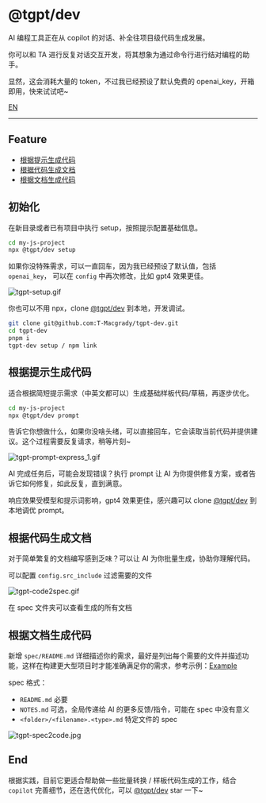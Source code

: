# @tgpt/dev

AI 编程工具正在从 copilot 的对话、补全往项目级代码生成发展。

你可以和 TA 进行反复对话交互开发，将其想象为通过命令行进行结对编程的助手。

显然，这会消耗大量的 token，不过我已经预设了默认免费的 openai_key，开箱即用，快来试试吧~

[EN](./README_EN.md)

---

## Feature

- [根据提示生成代码](#根据提示生成代码)
- [根据代码生成文档](#根据代码生成文档)
- [根据文档生成代码](#根据文档生成代码)

## 初始化

在新目录或者已有项目中执行 setup，按照提示配置基础信息。

```bash
cd my-js-project
npx @tgpt/dev setup
```

如果你没特殊需求，可以一直回车，因为我已经预设了默认值，包括`openai_key`， 可以在 `config` 中再次修改，比如 gpt4 效果更佳。

![tgpt-setup.gif](https://p6-juejin.byteimg.com/tos-cn-i-k3u1fbpfcp/19af62fb4406498b9affad51a8ec591e~tplv-k3u1fbpfcp-watermark.image?)

你也可以不用 npx，clone [@tgpt/dev](https://github.com/T-Macgrady/tgpt-dev) 到本地，开发调试。

```bash
git clone git@github.com:T-Macgrady/tgpt-dev.git
cd tgpt-dev
pnpm i
tgpt-dev setup / npm link
```

## 根据提示生成代码

适合根据简短提示需求（中英文都可以）生成基础样板代码/草稿，再逐步优化。

```bash
cd my-js-project
npx @tgpt/dev prompt
```

告诉它你想做什么，如果你没啥头绪，可以直接回车，它会读取当前代码并提供建议。这个过程需要反复请求，稍等片刻~

![tgpt-prompt-express_1.gif](https://p9-juejin.byteimg.com/tos-cn-i-k3u1fbpfcp/dec91cfb19924320af5da2b1067c53ab~tplv-k3u1fbpfcp-watermark.image?)

AI 完成任务后，可能会发现错误？执行 prompt 让 AI 为你提供修复方案，或者告诉它如何修复，如此反复，直到满意。

响应效果受模型和提示词影响，gpt4 效果更佳，感兴趣可以 clone [@tgpt/dev](https://github.com/T-Macgrady/tgpt-dev) 到本地调优 prompt。

## 根据代码生成文档

对于简单繁复的文档编写感到乏味？可以让 AI 为你批量生成，协助你理解代码。

可以配置 `config.src_include` 过滤需要的文件

![tgpt-code2spec.gif](https://p6-juejin.byteimg.com/tos-cn-i-k3u1fbpfcp/3664e2adf77c499199f3f2e13462002c~tplv-k3u1fbpfcp-watermark.image?)

在 spec 文件夹可以查看生成的所有文档

## 根据文档生成代码

新增 `spec/README.md` 详细描述你的需求，最好是列出每个需要的文件并描述功能，这样在构建更大型项目时才能准确满足你的需求，参考示例：[Example](https://github.com/T-Macgrady/tgpt-dev/tree/main/packages/dev/example)

spec 格式：

- `README.md` 必要
- `NOTES.md` 可选，全局传递给 AI 的更多反馈/指令，可能在 spec 中没有意义
- `<folder>/<filename>.<type>.md` 特定文件的 spec

![tgpt-spec2code.jpg](https://p9-juejin.byteimg.com/tos-cn-i-k3u1fbpfcp/57d887a424f8424b83a77c945361d802~tplv-k3u1fbpfcp-watermark.image?)

## End

根据实践，目前它更适合帮助做一些批量转换 / 样板代码生成的工作，结合 `copilot` 完善细节，还在迭代优化，可以 [@tgpt/dev](https://github.com/T-Macgrady/tgpt-dev) star 一下~
